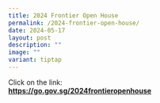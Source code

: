 ```yaml
---
title: 2024 Frontier Open House
permalink: /2024-frontier-open-house/
date: 2024-05-17
layout: post
description: ""
image: ""
variant: tiptap
---
```

<p></p>
<p>Click on the link:
<br><strong><a href="https://go.gov.sg/2024frontieropenhouse" rel="noopener noreferrer nofollow" target="_blank">https://go.gov.sg/2024frontieropenhouse</a></strong>
</p>